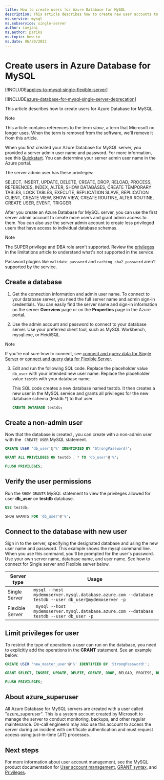 ```yaml
---
title: How to create users for Azure Database for MySQL
description: This article describes how to create new user accounts to interact with an Azure Database for MySQL server.
ms.service: mysql
ms.subservice: single-server
author: savjani
ms.author: pariks
ms.topic: how-to
ms.date: 06/20/2022
---
```


# Create users in Azure Database for MySQL

[!INCLUDE[applies-to-mysql-single-flexible-server](../includes/applies-to-mysql-single-flexible-server.md)]

[!INCLUDE[azure-database-for-mysql-single-server-deprecation](../includes/azure-database-for-mysql-single-server-deprecation.md)]

This article describes how to create users for Azure Database for MySQL. 

> [!NOTE]
> This article contains references to the term *slave*, a term that Microsoft no longer uses. When the term is removed from the software, we'll remove it from this article.

When you first created your Azure Database for MySQL server, you provided a server admin user name and password. For more information, see this [Quickstart](quickstart-create-mysql-server-database-using-azure-portal.md). You can determine your server admin user name in the Azure portal.

The server admin user has these privileges:

   SELECT, INSERT, UPDATE, DELETE, CREATE, DROP, RELOAD, PROCESS, REFERENCES, INDEX, ALTER, SHOW DATABASES, CREATE TEMPORARY TABLES, LOCK TABLES, EXECUTE, REPLICATION SLAVE, REPLICATION CLIENT, CREATE VIEW, SHOW VIEW, CREATE ROUTINE, ALTER ROUTINE, CREATE USER, EVENT, TRIGGER

After you create an Azure Database for MySQL server, you can use the first server admin account to create more users and grant admin access to them. You can also use the server admin account to create less privileged users that have access to individual database schemas.

> [!NOTE]
> The SUPER privilege and DBA role aren't supported. Review the [privileges](concepts-limits.md#privileges--data-manipulation-support) in the limitations article to understand what's not supported in the service.
>
> Password plugins like `validate_password` and `caching_sha2_password` aren't supported by the service.

## Create a database 

1. Get the connection information and admin user name.
   To connect to your database server, you need the full server name and admin sign-in credentials. You can easily find the server name and sign-in information on the server **Overview** page or on the **Properties** page in the Azure portal.

2. Use the admin account and password to connect to your database server. Use your preferred client tool, such as MySQL Workbench, mysql.exe, or HeidiSQL.

> [!NOTE]
> If you're not sure how to connect, see [connect and query data for Single Server](./connect-workbench.md) or [connect and query data for Flexible Server](../flexible-server/connect-workbench.md).

3. Edit and run the following SQL code. Replace the placeholder value `db_user` with your intended new user name. Replace the placeholder value `testdb` with your database name.

   This SQL code creates a new database named testdb. It then creates a new user in the MySQL service and grants all privileges for the new database schema (testdb.\*) to that user.

   ```sql
   CREATE DATABASE testdb;
   ```

## Create a non-admin user 
 Now that the database is created , you can create with a non-admin user with the ``` CREATE USER``` MySQL statement. 
   ``` sql
   CREATE USER 'db_user'@'%' IDENTIFIED BY 'StrongPassword!';

   GRANT ALL PRIVILEGES ON testdb . * TO 'db_user'@'%';

   FLUSH PRIVILEGES;
   ```

## Verify the user permissions
Run the ```SHOW GRANTS``` MySQL statement to view the privileges allowed for user **db_user**  on **testdb** database. 

   ```sql
   USE testdb;

   SHOW GRANTS FOR 'db_user'@'%';
   ```

## Connect to the database with new user 
Sign in to the server, specifying the designated database and using the new user name and password. This example shows the mysql command line. When you use this command, you'll be prompted for the user's password. Use your own server name, database name, and user name. See how to connect for Single server and Flexible server below. 

| Server type      | Usage |
| ----------- | ----------- |
| Single Server     | ```mysql --host mydemoserver.mysql.database.azure.com --database testdb --user db_user@mydemoserver -p```     |
| Flexible Server | ``` mysql --host mydemoserver.mysql.database.azure.com --database testdb --user db_user -p```|


## Limit privileges for user 
To restrict the type of operations a user can run on the database, you need to explicitly add the operations in the **GRANT** statement. See an example below:

   ```sql
   CREATE USER 'new_master_user'@'%' IDENTIFIED BY 'StrongPassword!';

   GRANT SELECT, INSERT, UPDATE, DELETE, CREATE, DROP, RELOAD, PROCESS, REFERENCES, INDEX, ALTER, SHOW DATABASES, CREATE TEMPORARY TABLES, LOCK TABLES, EXECUTE, REPLICATION SLAVE, REPLICATION CLIENT, CREATE VIEW, SHOW VIEW, CREATE ROUTINE, ALTER ROUTINE, CREATE USER, EVENT, TRIGGER ON *.* TO 'new_master_user'@'%' WITH GRANT OPTION;

   FLUSH PRIVILEGES;   
   ```

## About azure_superuser

All Azure Database for MySQL servers are created with a user called "azure_superuser". This is a system account created by Microsoft to manage the server to conduct monitoring, backups, and other regular maintenance. On-call engineers may also use this account to access the server during an incident with certificate authentication and must request access using just-in-time (JIT) processes.

## Next steps

For more information about user account management, see the MySQL product documentation for [User account management](https://dev.mysql.com/doc/refman/5.7/en/access-control.html), [GRANT syntax](https://dev.mysql.com/doc/refman/5.7/en/grant.html), and [Privileges](https://dev.mysql.com/doc/refman/5.7/en/privileges-provided.html).
